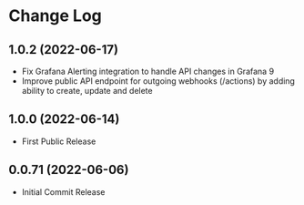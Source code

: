 # Change Log

## 1.0.2 (2022-06-17)

- Fix Grafana Alerting integration to handle API changes in Grafana 9
- Improve public API endpoint for outgoing webhooks (/actions) by adding ability to create, update and delete

## 1.0.0 (2022-06-14)

- First Public Release

## 0.0.71 (2022-06-06)

- Initial Commit Release